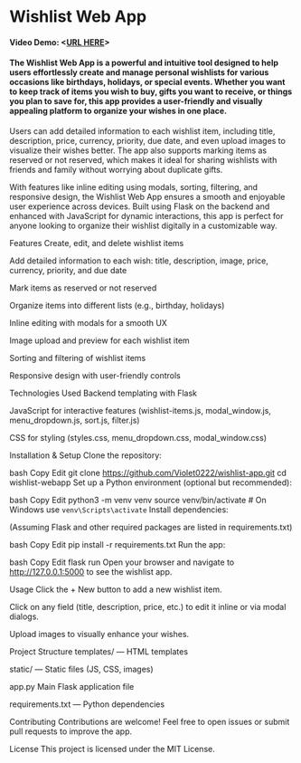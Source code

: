 # Wishlist Web App

#### Video Demo: <[URL HERE](https://youtu.be/rMg8nTHZ8Ns)>

#### The Wishlist Web App is a powerful and intuitive tool designed to help users effortlessly create and manage personal wishlists for various occasions like birthdays, holidays, or special events. Whether you want to keep track of items you wish to buy, gifts you want to receive, or things you plan to save for, this app provides a user-friendly and visually appealing platform to organize your wishes in one place.

Users can add detailed information to each wishlist item, including title, description, price, currency, priority, due date, and even upload images to visualize their wishes better. The app also supports marking items as reserved or not reserved, which makes it ideal for sharing wishlists with friends and family without worrying about duplicate gifts.

With features like inline editing using modals, sorting, filtering, and responsive design, the Wishlist Web App ensures a smooth and enjoyable user experience across devices. Built using Flask on the backend and enhanced with JavaScript for dynamic interactions, this app is perfect for anyone looking to organize their wishlist digitally in a customizable way.



Features
Create, edit, and delete wishlist items

Add detailed information to each wish: title, description, image, price, currency, priority, and due date

Mark items as reserved or not reserved

Organize items into different lists (e.g., birthday, holidays)

Inline editing with modals for a smooth UX

Image upload and preview for each wishlist item

Sorting and filtering of wishlist items

Responsive design with user-friendly controls

Technologies Used
Backend templating with Flask

JavaScript for interactive features (wishlist-items.js, modal_window.js, menu_dropdown.js, sort.js, filter.js)

CSS for styling (styles.css, menu_dropdown.css, modal_window.css)

Installation & Setup
Clone the repository:

bash
Copy
Edit
git clone https://github.com/Violet0222/wishlist-app.git
cd wishlist-webapp
Set up a Python environment (optional but recommended):

bash
Copy
Edit
python3 -m venv venv
source venv/bin/activate # On Windows use `venv\Scripts\activate`
Install dependencies:

(Assuming Flask and other required packages are listed in requirements.txt)

bash
Copy
Edit
pip install -r requirements.txt
Run the app:

bash
Copy
Edit
flask run
Open your browser and navigate to http://127.0.0.1:5000 to see the wishlist app.

Usage
Click the + New button to add a new wishlist item.

Click on any field (title, description, price, etc.) to edit it inline or via modal dialogs.

Upload images to visually enhance your wishes.

Project Structure
templates/ — HTML templates

static/ — Static files (JS, CSS, images)

app.py Main Flask application file

requirements.txt — Python dependencies

Contributing
Contributions are welcome! Feel free to open issues or submit pull requests to improve the app.

License
This project is licensed under the MIT License.

